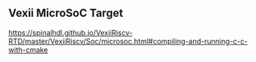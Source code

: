 ## Vexii MicroSoC Target

https://spinalhdl.github.io/VexiiRiscv-RTD/master/VexiiRiscv/Soc/microsoc.html#compiling-and-running-c-c-with-cmake